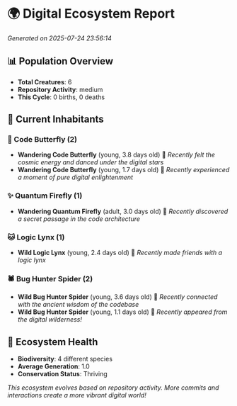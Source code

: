 # 🌍 Digital Ecosystem Report
*Generated on 2025-07-24 23:56:14*

## 📊 Population Overview
- **Total Creatures**: 6
- **Repository Activity**: medium
- **This Cycle**: 0 births, 0 deaths

## 👥 Current Inhabitants

### 🦋 Code Butterfly (2)
- **Wandering Code Butterfly** (young, 3.8 days old) 💚
  *Recently felt the cosmic energy and danced under the digital stars*
- **Wandering Code Butterfly** (young, 1.7 days old) 💚
  *Recently experienced a moment of pure digital enlightenment*

### ✨ Quantum Firefly (1)
- **Wandering Quantum Firefly** (adult, 3.0 days old) 💚
  *Recently discovered a secret passage in the code architecture*

### 🐱 Logic Lynx (1)
- **Wild Logic Lynx** (young, 2.4 days old) 💚
  *Recently made friends with a logic lynx*

### 🕷️ Bug Hunter Spider (2)
- **Wild Bug Hunter Spider** (young, 3.6 days old) 💚
  *Recently connected with the ancient wisdom of the codebase*
- **Wild Bug Hunter Spider** (young, 1.1 days old) 💚
  *Recently appeared from the digital wilderness!*

## 🔬 Ecosystem Health
- **Biodiversity**: 4 different species
- **Average Generation**: 1.0
- **Conservation Status**: Thriving

*This ecosystem evolves based on repository activity. More commits and interactions create a more vibrant digital world!*